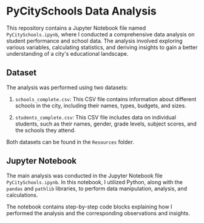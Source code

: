 # PyCitySchools Data Analysis

This repository contains a Jupyter Notebook file named `PyCitySchools.ipynb`, where I conducted a comprehensive data analysis on student performance and school data. The analysis involved exploring various variables, calculating statistics, and deriving insights to gain a better understanding of a city's educational landscape.

## Dataset 

The analysis was performed using two datasets:

1. `schools_complete.csv`: This CSV file contains information about different schools in the city, including their names, types, budgets, and sizes.

2. `students_complete.csv`: This CSV file includes data on individual students, such as their names, gender, grade levels, subject scores, and the schools they attend.

Both datasets can be found in the `Resources` folder.

## Jupyter Notebook

The main analysis was conducted in the Jupyter Notebook file `PyCitySchools.ipynb`. In this notebook, I utilized Python, along with the `pandas` and `pathlib` libraries, to perform data manipulation, analysis, and calculations.

The notebook contains step-by-step code blocks explaining how I performed the analysis and the corresponding observations and insights.